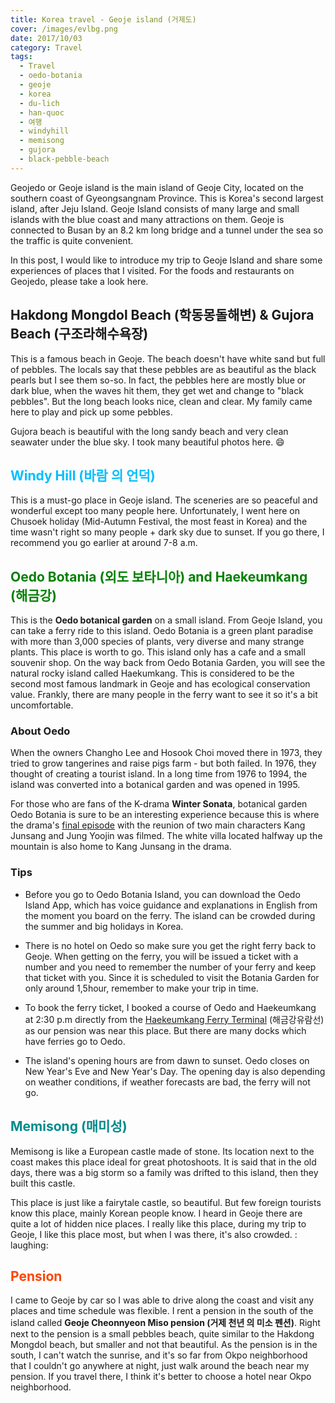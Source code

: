 ```yaml
---
title: Korea travel - Geoje island (거제도)
cover: /images/evlbg.png
date: 2017/10/03
category: Travel
tags:
  - Travel
  - oedo-botania
  - geoje
  - korea
  - du-lich
  - han-quoc
  - 여행
  - windyhill
  - memisong
  - gujora
  - black-pebble-beach
---
```


Geojedo or Geoje island is the main island of Geoje City, located on the southern coast of Gyeongsangnam Province. This is Korea's second largest island, after Jeju Island. Geoje Island consists of many large and small islands with the blue coast and many attractions on them. Geoje is connected to Busan by an 8.2 km long bridge and a tunnel under the sea so the traffic is quite convenient.

In this post, I would like to introduce my trip to Geoje Island and share some experiences of places that I visited. For the foods and restaurants on Geojedo, please take a look here.

## <span style="color:mediumviolet"> Hakdong Mongdol Beach (학동몽돌해변) &  Gujora Beach (구조라해수욕장) </span> 

This is a famous beach in Geoje. The beach doesn't have white sand but full of pebbles. The locals say that these pebbles are as beautiful as the black pearls but I see them so-so. In fact, the pebbles here are mostly blue or dark blue, when the waves hit them, they get wet and change to "black pebbles". But the long beach looks nice, clean and clear. My family came here to play and pick up some pebbles.

Gujora beach is beautiful with the long sandy beach and very clean seawater under the blue sky. I took many beautiful photos here. :smile:

## <span style="color:deepskyblue"> Windy Hill (바람 의 언덕) </span>

This is a must-go place in Geoje island. The sceneries are so peaceful and wonderful except too many people here. Unfortunately, I went here on Chusoek holiday (Mid-Autumn Festival, the most feast in Korea) and the time wasn't right so many people + dark sky due to sunset. If you go there, I recommend you go earlier at around 7-8 a.m.

## <span style="color:green"> Oedo Botania (외도 보타니아) and Haekeumkang (해금강) </span>

This is the **Oedo botanical garden** on a small island. From Geoje Island, you can take a ferry ride to this island. Oedo Botania is a green plant paradise with more than 3,000 species of plants, very diverse and many strange plants. This place is worth to go. This island only has a cafe and a small souvenir shop. On the way back from Oedo Botania Garden, you will see the natural rocky island called Haekumkang. This is considered to be the second most famous landmark in Geoje and has ecological conservation value. Frankly, there are many people in the ferry want to see it so it's a bit uncomfortable.

### About Oedo

When the owners Changho Lee and Hosook Choi moved there in 1973, they tried to grow tangerines and raise pigs farm - but both failed. In 1976, they thought of creating a tourist island. In a long time from 1976 to 1994, the island was converted into a botanical garden and was opened in 1995.

For those who are fans of the K-drama **Winter Sonata**, botanical garden Oedo Botania is sure to be an interesting experience because this is where the drama's <a href="https://www.youtube.com/watch?v=jvbsv5m354E" target="_blank">final episode</a> with the reunion of two main characters Kang Junsang and Jung Yoojin was filmed. The white villa located halfway up the mountain is also home to Kang Junsang in the drama.

### Tips

  * Before you go to Oedo Botania Island, you can download the Oedo Island App, which has voice guidance and explanations in English from the moment you board on the ferry. The island can be crowded during the summer and big holidays in Korea.

  * There is no hotel on Oedo so make sure you get the right ferry back to Geoje. When getting on the ferry, you will be issued a ticket with a number and you need to remember the number of your ferry and keep that ticket with you. Since it is scheduled to visit the Botania Garden for only around 1,5hour, remember to make your trip in time.

  * To book the ferry ticket, I booked a course of Oedo and Haekeumkang at 2:30 p.m directly from the <a href="http://www.hggtour.net/main.php" target="_blank">Haekeumkang Ferry Terminal</a> (해금강유람선) as our pension was near this place. But there are many docks which have ferries go to Oedo. 

  * The island's opening hours are from dawn to sunset. Oedo closes on New Year's Eve and New Year's Day. The opening day is also depending on weather conditions, if weather forecasts are bad, the ferry will not go.

## <span style="color:darkcyan"> Memisong (매미성) </span>

Memisong is like a European castle made of stone. Its location next to the coast makes this place ideal for great photoshoots. It is said that in the old days, there was a big storm so a family was drifted to this island, then they built this castle.

This place is just like a fairytale castle, so beautiful. But few foreign tourists know this place, mainly Korean people know. I heard in Geoje there are quite a lot of hidden nice places. I really like this place, during my trip to Geoje, I like this place most, but when I was there, it's also crowded. : laughing:

## <span style="color:orangered"> Pension </span>

I came to Geoje by car so I was able to drive along the coast and visit any places and time schedule was flexible. I rent a pension in the south of the island called **Geoje Cheonnyeon Miso pension (거제 천년 의 미소 펜션)**. Right next to the pension is a small pebbles beach, quite similar to the Hakdong Mongdol beach, but smaller and not that beautiful. As the pension is in the south, I can't watch the sunrise, and it's so far from Okpo neighborhood that I couldn't go anywhere at night, just walk around the beach near my pension. If you travel there, I think it's better to choose a hotel near Okpo neighborhood.
